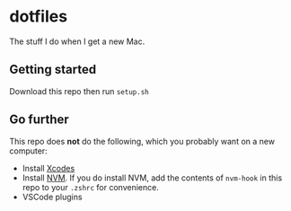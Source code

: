 # dotfiles

The stuff I do when I get a new Mac.

## Getting started

Download this repo then run `setup.sh`

## Go further

This repo does **not** do the following, which you probably want on a new computer:

* Install [Xcodes](https://www.xcodes.app)
* Install [NVM](https://github.com/nvm-sh/nvm). If you do install NVM, add the contents of `nvm-hook` in this repo to your `.zshrc` for convenience.
* VSCode plugins

